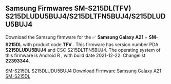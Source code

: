 <h2>Samsung Firmwares SM-S215DL(TFV) S215DLUDU5BUJ4/S215DLTFN5BUJ4/S215DLUDU5BUJ4</h2>
Download the Samsung firmware for the ✅ <strong>Samsung Galaxy A21 </strong> ⭐ <strong>SM-S215DL</strong> with product code <strong>TFV</strong> . This firmware has version number PDA <strong>S215DLUDU5BUJ4</strong> and CSC S215DLTFN5BUJ4. The operating system of this firmware is Android R , with build date 2021-12-22. Changelist <strong>22393344</strong>.

[SM-S215DL](https://samfirm.shop/samsung/model/SM-S215DL)
[S215DLUDU5BUJ4](https://samfirm.shop/samsung/pda/S215DLUDU5BUJ4)
[Download Firmware Samsung Galaxy A21 SM-S215DL](https://samfirm.shop/samsung/firmware/484218)

